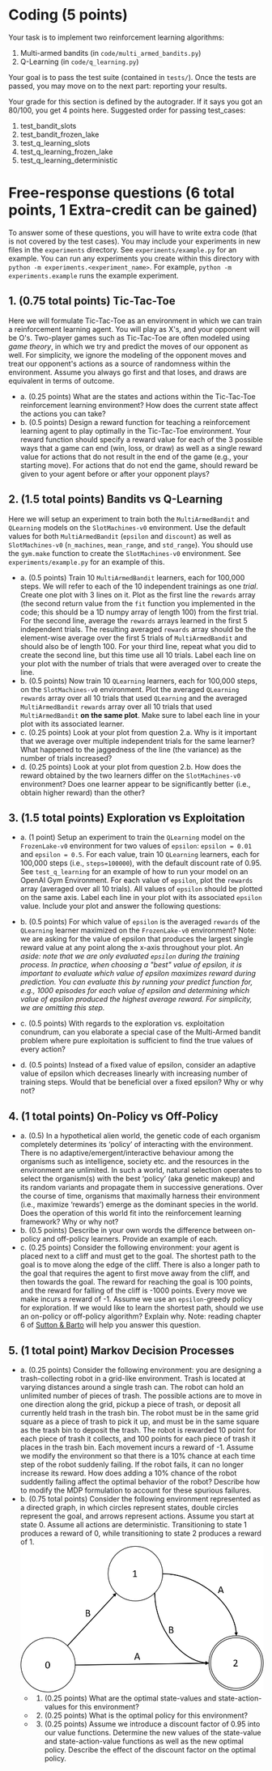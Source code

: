 # Coding (5 points)

Your task is to implement two reinforcement learning algorithms:

1.  Multi-armed bandits (in `code/multi_armed_bandits.py`)
1.  Q-Learning (in `code/q_learning.py`)

Your goal is to pass the test suite (contained in `tests/`). Once the tests are passed, you
may move on to the next part: reporting your results.

Your grade for this section is defined by the autograder. If it says you got an 80/100,
you get 4 points here. Suggested order for passing test_cases:

1. test_bandit_slots
2. test_bandit_frozen_lake
3. test_q_learning_slots
4. test_q_learning_frozen_lake
5. test_q_learning_deterministic


# Free-response questions (6 total points, 1 Extra-credit can be gained)
To answer some of these questions, you will have to write extra code (that is not covered by the test cases). You may include your experiments in new files in the `experiments` directory. See `experiments/example.py` for an example. You can run any experiments you create within this directory with `python -m experiments.<experiment_name>`. For example, `python -m experiments.example` runs the example experiment.

## 1. (0.75 total points) Tic-Tac-Toe
Here we will formulate Tic-Tac-Toe as an environment in which we can train a reinforcement learning agent. You will play as X's, and your opponent will be O's. Two-player games such as Tic-Tac-Toe are often modeled using *game theory*, in which we try and predict the moves of our opponent as well. For simplicity, we ignore the modeling of the opponent moves and treat our opponent's actions as a source of randomness within the environment. Assume you always go first and that loses, and draws are equivalent in terms of outcome.

   - a. (0.25 points) What are the states and actions within the Tic-Tac-Toe reinforcement learning environment? How does the current state affect the actions you can take?
   - b. (0.5 points) Design a reward function for teaching a reinforcement learning agent to play optimally in the Tic-Tac-Toe environment. Your reward function should specify a reward value for each of the 3 possible ways that a game can end (win, loss, or draw) as well as a single reward value for actions that do not result in the end of the game (e.g., your starting move). For actions that do not end the game, should reward be given to your agent before or after your opponent plays?

## 2. (1.5 total points) Bandits vs Q-Learning
Here we will setup an experiment to train both the `MultiArmedBandit` and `QLearning` models on the `SlotMachines-v0` environment. Use the default values for both `MultiArmedBandit` (`epsilon` and `discount`) as well as `SlotMachines-v0` (`n_machines`, `mean_range`, and `std_range`). You should use the `gym.make` function to create the `SlotMachines-v0` environment. See `experiments/example.py` for an example of this.
   - a. (0.5 points) Train 10 `MultiArmedBandit` learners, each for 100,000 steps. We will refer to each of the 10 independent trainings as one *trial*. Create one plot with 3 lines on it. Plot as the first line the `rewards` array (the second return value from the `fit` function you implemented in the code; this should be a 1D numpy array of length 100) from the first trial. For the second line, average the `rewards` arrays learned in the first 5 independent trials. The resulting averaged `rewards` array should be the element-wise average over the first 5 trials of `MultiArmedBandit` and should also be of length 100. For your third line, repeat what you did to create the second line, but this time use all 10 trials. Label each line on your plot with the number of trials that were averaged over to create the line.
   - b. (0.5 points) Now train 10 `QLearning` learners, each for 100,000 steps, on the `SlotMachines-v0` environment. Plot the averaged  `QLearning` `rewards` array over all 10 trials that used `QLearning` and the averaged `MultiArmedBandit` `rewards` array over all 10 trials that used `MultiArmedBandit` **on the same plot**. Make sure to label each line in your plot with its associated learner.
   - c. (0.25 points) Look at your plot from question 2.a. Why is it important that we average over multiple independent trials for the same learner? What happened to the jaggedness of the line (the variance) as the number of trials increased?
   - d. (0.25 points) Look at your plot from question 2.b. How does the reward obtained by the two learners differ on the `SlotMachines-v0` environment? Does one learner appear to be significantly better (i.e., obtain higher reward) than the other?

## 3. (1.5 total points) Exploration vs Exploitation
   - a. (1 point) Setup an experiment to train the `QLearning` model on the `FrozenLake-v0` environment for two values of `epsilon`: `epsilon = 0.01` and `epsilon = 0.5`. For each value, train 10 `QLearning` learners, each for 100,000 steps (i.e., `steps=100000`), with the default discount rate of 0.95. See `test_q_learning` for an example of how to run your model on an OpenAI Gym Environment. For each value of `epsilon`, plot the `rewards` array (averaged over all 10 trials). All values of `epsilon` should be plotted on the same axis. Label each line in your plot with its associated `epsilon` value. Include your plot and answer the following questions:
   - b. (0.5 points) For which value of `epsilon` is the averaged `rewards` of the `QLearning` learner maximized on the `FrozenLake-v0` environment? Note: we are asking for the value of epsilon that produces the largest single reward value at any point along the x-axis throughout your plot. *An aside: note that we are only evaluated `epsilon` during the training process. In practice, when choosing a "best" value of epsilon, it is important to evaluate which value of epsilon maximizes reward during prediction. You can evaluate this by running your predict function for, e.g., 1000 episodes for each value of epsilon and determining which value of epsilon produced the highest average reward. For simplicity, we are omitting this step.*

 - c. (0.5 points) With regards to the exploration vs. exploitation conundrum, can you elaborate a special case of the Multi-Armed bandit problem where pure exploitation is sufficient to find the true values of every action?  

 - d. (0.5 points) Instead of a fixed value of epsilon, consider an adaptive value of epsilon which decreases linearly with increasing number of training steps. Would that be beneficial over a fixed epsilon? Why or why not? 

## 4. (1 total points) On-Policy vs Off-Policy
   - a.  (0.5) In a hypothetical alien world, the genetic code of each organism completely determines its ‘policy’ of interacting with the environment. There is no adaptive/emergent/interactive behaviour among the organisms such as intelligence, society etc. and the resources in the environment are unlimited. In such a world, natural selection operates to select the organism(s) with the  best ‘policy’ (aka genetic makeup) and its random variants and propagate them in successive generations. Over the course of time, organisms that maximally harness their environment (i.e., maximize ‘rewards’) emerge as the dominant species in the world. Does the operation of this world fit into the reinforcement learning framework? Why or why not?
   - b. (0.5 points) Describe in your own words the difference between on-policy and off-policy learners. Provide an example of each.
   - c. (0.25 points) Consider the following environment: your agent is placed next to a cliff and must get to the goal. The shortest path to the goal is to move along the edge of the cliff. There is also a longer path to the goal that requires the agent to first move away from the cliff, and then towards the goal. The reward for reaching the goal is 100 points, and the reward for falling of the cliff is -1000 points. Every move we make incurs a reward of -1. Assume we use an `epsilon`-greedy policy for exploration. If we would like to learn the shortest path, should we use an on-policy or off-policy algorithm? Explain why. Note: reading chapter 6 of [Sutton & Barto](http://incompleteideas.net/book/RLbook2018.pdf) will help you answer this question.

## 5. (1 total point) Markov Decision Processes
   - a. (0.25 points) Consider the following environment: you are designing a trash-collecting robot in a grid-like environment. Trash is located at varying distances around a single trash can. The robot can hold an unlimited number of pieces of trash. The possible actions are to move in one direction along the grid, pickup a piece of trash, or deposit all currently held trash in the trash bin. The robot must be in the same grid square as a piece of trash to pick it up, and must be in the same square as the trash bin to deposit the trash. The robot is rewarded 10 point for each piece of trash it collects, and 100 points for each piece of trash it places in the trash bin. Each movement incurs a reward of -1. Assume we modify the environment so that there is a 10% chance at each time step of the robot suddenly failing. If the robot fails, it can no longer increase its reward. How does adding a 10% chance of the robot suddently failing affect the optimal behavior of the robot? Describe how to modify the MDP formulation to account for these spurious failures.
   - b. (0.75 total points) Consider the following environment represented as a directed graph, in which circles represent states, double circles represent the goal, and arrows represent actions. Assume you start at state 0. Assume all actions are deterministic. Transitioning to state 1 produces a reward of 0, while transitioning to state 2 produces a reward of 1.
      ![Markov Decision Process](https://github.com/NUCS349/hw5-reinforcement-learning/blob/master/images/mdp.png)
      - 1. (0.25 points) What are the optimal state-values and state-action-values for this environment?
      - 2. (0.25 points) What is the optimal policy for this environment?
      - 3. (0.25 points) Assume we introduce a discount factor of 0.95 into our value functions. Determine the new values of the state-value and state-action-value functions as well as the new optimal policy. Describe the effect of the discount factor on the optimal policy.
